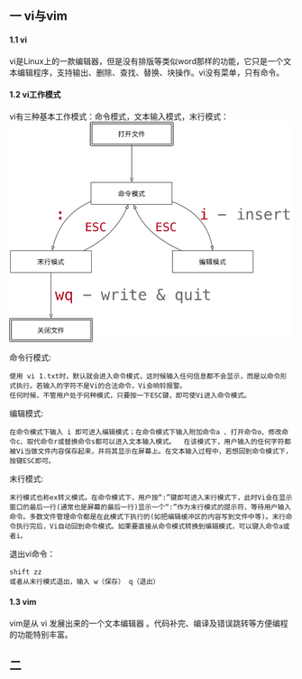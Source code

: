 ## 一 vi与vim

#### 1.1 vi
vi是Linux上的一款编辑器，但是没有排版等类似word那样的功能，它只是一个文本编辑程序，支持输出、删除、查找、替换、块操作。vi没有菜单，只有命令。  

#### 1.2 vi工作模式

vi有三种基本工作模式：命令模式，文本输入模式，末行模式：
![](/images/linux/00-vi模式.png)

命令行模式:
```
使用 vi 1.txt时，默认就会进入命令模式，这时候输入任何信息都不会显示，而是以命令形式执行。若输入的字符不是Vi的合法命令，Vi会响铃报警。
任何时候，不管用户处于何种模式，只要按一下ESC键，即可使Vi进入命令模式。
```

编辑模式:
```
在命令模式下输入 i 即可进入编辑模式；在命令模式下输入附加命令a 、打开命令o、修改命令c、取代命令r或替换命令s都可以进入文本输入模式。	在该模式下，用户输入的任何字符都被Vi当做文件内容保存起来，并将其显示在屏幕上。在文本输入过程中，若想回到命令模式下，按键ESC即可。
```

末行模式:
```
末行模式也称ex转义模式。在命令模式下，用户按“:”键即可进入末行模式下，此时Vi会在显示窗口的最后一行(通常也是屏幕的最后一行)显示一个“:”作为末行模式的提示符，等待用户输入命令。多数文件管理命令都是在此模式下执行的(如把编辑缓冲区的内容写到文件中等)。末行命令执行完后，Vi自动回到命令模式。如果要直接从命令模式转换到编辑模式，可以键入命令a或者i。
```

退出vi命令：
```
shift zz
或者从末行模式退出，输入 w（保存） q（退出）
```

#### 1.3 vim

vim是从 vi 发展出来的一个文本编辑器 。代码补完、编译及错误跳转等方便编程的功能特别丰富。


## 二 